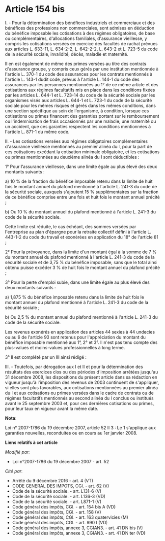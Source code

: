 # Article 154 bis

I. - Pour la détermination des bénéfices industriels et commerciaux et des bénéfices des professions non commerciales, sont
admises en déduction du bénéfice imposable les cotisations à des régimes obligatoires, de base ou complémentaires,
d'allocations familiales, d'assurance vieillesse, y compris les cotisations versées en exercice des facultés de rachat
prévues aux articles L. 633-11, L. 634-2-2, L. 642-2-2, L. 643-2 et L. 723-5 du code de la sécurité sociale, invalidité,
décès, maladie et maternité.

Il en est également de même des primes versées au titre des contrats d'assurance groupe, y compris ceux gérés par une
institution mentionnée à l'article L. 370-1 du code des assurances pour les contrats mentionnés à l'article L. 143-1 dudit
code, prévus à l'article L. 144-1 du code des assurances par les personnes mentionnées au 1° de ce même article et des
cotisations aux régimes facultatifs mis en place dans les conditions fixées par les articles L. 644-1 et L. 723-14 du code de
la sécurité sociale par les organismes visés aux articles L. 644-1 et L. 723-1 du code de la sécurité sociale pour les mêmes
risques et gérés dans les mêmes conditions, dans une section spécifique au sein de l'organisme, à condition, lorsque ces
cotisations ou primes financent des garanties portant sur le remboursement ou l'indemnisation de frais occasionnés par une
maladie, une maternité ou un accident, que ces garanties respectent les conditions mentionnées à l'article L. 871-1 du même
code.

II. - Les cotisations versées aux régimes obligatoires complémentaires d'assurance vieillesse mentionnés au premier alinéa du
I, pour la part de ces cotisations excédant la cotisation minimale obligatoire, et les cotisations ou primes mentionnées au
deuxième alinéa du I sont déductibles :

1° Pour l'assurance vieillesse, dans une limite égale au plus élevé des deux montants suivants :

a) 10 % de la fraction du bénéfice imposable retenu dans la limite de huit fois le montant annuel du plafond mentionné à
l'article L. 241-3 du code de la sécurité sociale, auxquels s'ajoutent 15 % supplémentaires sur la fraction de ce bénéfice
comprise entre une fois et huit fois le montant annuel précité ;

b) Ou 10 % du montant annuel du plafond mentionné à l'article L. 241-3 du code de la sécurité sociale.

Cette limite est réduite, le cas échéant, des sommes versées par l'entreprise au plan d'épargne pour la retraite collectif
défini à l'article L. 443-1-2 du code du travail et exonérées en application du 18° de l'article 81 ;

2° Pour la prévoyance, dans la limite d'un montant égal à la somme de 7 % du montant annuel du plafond mentionné à l'article
L. 241-3 du code de la sécurité sociale et de 3,75 % du bénéfice imposable, sans que le total ainsi obtenu puisse excéder 3 %
de huit fois le montant annuel du plafond précité ;

3° Pour la perte d'emploi subie, dans une limite égale au plus élevé des deux montants suivants :

a) 1,875 % du bénéfice imposable retenu dans la limite de huit fois le montant annuel du plafond mentionné à l'article L.
241-3 du code de la sécurité sociale ;

b) Ou 2,5 % du montant annuel du plafond mentionné à l'article L. 241-3 du code de la sécurité sociale.

Les revenus exonérés en application des articles 44 sexies à 44 undecies ou au 9 de l'article 93 sont retenus pour
l'appréciation du montant du bénéfice imposable mentionné aux 1°, 2° et 3°. Il n'est pas tenu compte des plus-values et
moins-values professionnelles à long terme.

3° Il est complété par un III ainsi rédigé :

III. - Toutefois, par dérogation aux I et II et pour la détermination des résultats des exercices clos ou des périodes
d'imposition arrêtées jusqu'au 31 décembre 2008, les dispositions du présent article dans sa rédaction en vigueur jusqu'à
l'imposition des revenus de 2003 continuent de s'appliquer, si elles sont plus favorables, aux cotisations mentionnées au
premier alinéa du I et aux cotisations ou primes versées dans le cadre de contrats ou de régimes facultatifs mentionnés au
second alinéa du I conclus ou institués avant le 25 septembre 2003 et, pour ces dernières cotisations ou primes, pour leur
taux en vigueur avant la même date.

**Nota:**

Loi n° 2007-1786 du 19 décembre 2007, article 52 II 3 : Le 1 s'applique aux garanties nouvelles, reconduites ou en cours au
1er janvier 2008.

**Liens relatifs à cet article**

_Modifié par_:

  - Loi n°2007-1786 du 19 décembre 2007 - art. 52

_Cité par_:

  - Arrêté du 9 décembre 2016 - art. 4 (VT)
  - CODE GENERAL DES IMPOTS, CGI. - art. 62 (V)
  - Code de la sécurité sociale. - art. L131-6 (V)
  - Code de la sécurité sociale. - art. L136-3 (VD)
  - Code de la sécurité sociale. - art. L871-1 (V)
  - Code général des impôts, CGI. - art. 154 bis A (VD)
  - Code général des impôts, CGI. - art. 158 (V)
  - Code général des impôts, CGI. - art. 163 quatervicies (M)
  - Code général des impôts, CGI. - art. 990 I (VD)
  - Code général des impôts, annexe 3, CGIAN3. - art. 41 DN bis (V)
  - Code général des impôts, annexe 3, CGIAN3. - art. 41 DN ter (VD)
